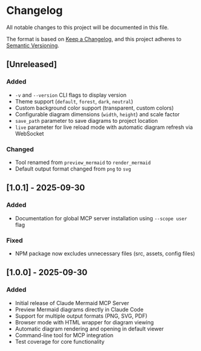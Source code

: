 # Changelog

All notable changes to this project will be documented in this file.

The format is based on [Keep a Changelog](https://keepachangelog.com/en/1.0.0/),
and this project adheres to [Semantic Versioning](https://semver.org/spec/v2.0.0.html).

## [Unreleased]

### Added
- `-v` and `--version` CLI flags to display version
- Theme support (`default`, `forest`, `dark`, `neutral`)
- Custom background color support (transparent, custom colors)
- Configurable diagram dimensions (`width`, `height`) and scale factor
- `save_path` parameter to save diagrams to project location
- `live` parameter for live reload mode with automatic diagram refresh via WebSocket

### Changed
- Tool renamed from `preview_mermaid` to `render_mermaid`
- Default output format changed from `png` to `svg`

## [1.0.1] - 2025-09-30

### Added
- Documentation for global MCP server installation using `--scope user` flag

### Fixed
- NPM package now excludes unnecessary files (src, assets, config files)

## [1.0.0] - 2025-09-30

### Added
- Initial release of Claude Mermaid MCP Server
- Preview Mermaid diagrams directly in Claude Code
- Support for multiple output formats (PNG, SVG, PDF)
- Browser mode with HTML wrapper for diagram viewing
- Automatic diagram rendering and opening in default viewer
- Command-line tool for MCP integration
- Test coverage for core functionality
